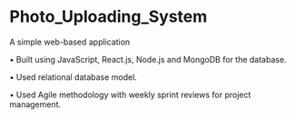 # Photo_Uploading_System
A simple web-based application

• Built using JavaScript, React.js, Node.js and MongoDB for the database.

• Used relational database model.

• Used Agile methodology with weekly sprint reviews for project management.

